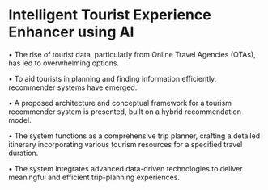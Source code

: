 # Intelligent Tourist Experience Enhancer using AI

• The rise of tourist data, particularly from Online Travel Agencies (OTAs), has led to overwhelming options.

• To aid tourists in planning and finding information efficiently, recommender systems have emerged.

• A proposed architecture and conceptual framework for a tourism recommender system is presented, built on a hybrid recommendation model.

• The system functions as a comprehensive trip planner, crafting a detailed itinerary incorporating various tourism resources for a specified travel duration.

• The system integrates advanced data-driven technologies to deliver meaningful and efficient trip-planning experiences.
